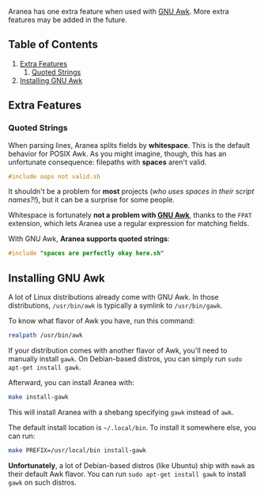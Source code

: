 Aranea has one extra feature when used with [GNU Awk][1]. More extra features may be added in the future.

## Table of Contents

1. [Extra Features](#extra-features)
    1. [Quoted Strings](#quoted-strings)
2. [Installing GNU Awk](#installing-gnu-awk)

## Extra Features

### Quoted Strings

When parsing lines, Aranea splits fields by **whitespace**. This is the default behavior for POSIX Awk. As you might imagine, though, this has an unfortunate consequence: filepaths with **spaces** aren't valid.

```c
#include oops not valid.sh
```

It shouldn't be a problem for **most** projects (*who uses spaces in their script names?!*), but it can be a surprise for some people.

Whitespace is fortunately **not a problem with [GNU Awk][1]**, thanks to the `FPAT` extension, which lets Aranea use a regular expression for matching fields.

With GNU Awk, **Aranea supports quoted strings**:

```c
#include "spaces are perfectly okay here.sh"
```

## Installing GNU Awk

A lot of Linux distributions already come with GNU Awk. In those distributions, `/usr/bin/awk` is typically a symlink to `/usr/bin/gawk`.

To know what flavor of Awk you have, run this command:

```bash
realpath /usr/bin/awk
```

If your distribution comes with another flavor of Awk, you'll need to manually install `gawk`. On Debian-based distros, you can simply run `sudo apt-get install gawk`.

Afterward, you can install Aranea with:

```bash
make install-gawk
```

This will install Aranea with a shebang specifying `gawk` instead of `awk`.

The default install location is `~/.local/bin`. To install it somewhere else, you can run:

```bash
make PREFIX=/usr/local/bin install-gawk
```

**Unfortunately**, a lot of Debian-based distros (like Ubuntu) ship with `mawk` as their default Awk flavor. You can run `sudo apt-get install gawk` to install `gawk` on such distros.

[1]: https://www.gnu.org/software/gawk/
